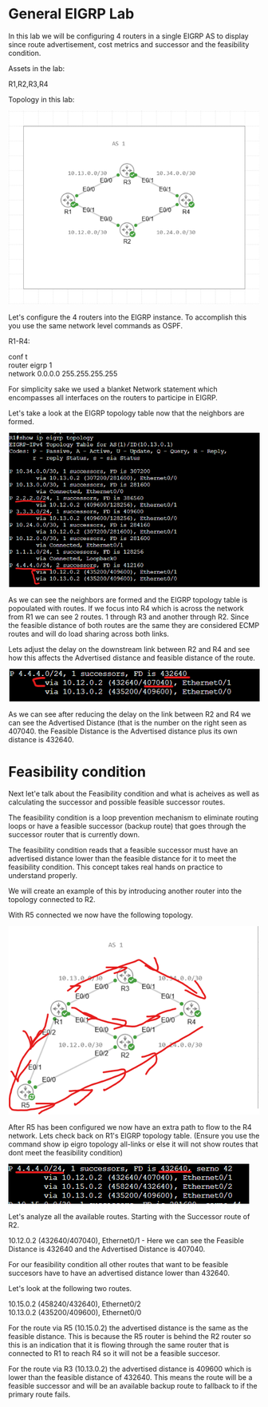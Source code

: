 # General EIGRP Lab

In this lab we will be configuring 4 routers in a single EIGRP AS to display since route advertisement, cost metrics and successor and the feasibility condition.

Assets in the lab:

R1,R2,R3,R4

Topology in this lab:

![Topology](Images/Topology.png)

Let's configure the 4 routers into the EIGRP instance. To accomplish this you use the same network level commands as OSPF.

R1-R4:

conf t  
router eigrp 1  
network 0.0.0.0 255.255.255.255  

For simplicity sake we used a blanket Network statement which encompasses all interfaces on the routers to participe in EIGRP.

Let's take a look at the EIGRP topology table now that the neighbors are formed. 

![R1-EIGRP-Topology](Images/R1-EIGRP-Topology.png)

As we can see the neighbors are formed and the EIGRP topology table is popoulated with routes. If we focus into R4 which is across the network from R1 we can see 2 routes. 1 through R3 and another through R2. Since the feasible distance of both routes are the same they are considered ECMP routes and will do load sharing across both links.

Lets adjust the delay on the downstream link between R2 and R4 and see how this affects the Advertised distance and feasible distance of the route.

![R1-EIGRP-AD](Images/R1-EIGRP-AD.png)

As we can see after reducing the delay on the link between R2 and R4 we can see the Advertised Distance (that is the number on the right seen as 407040. the Feasible Distance is the Advertised distance plus its own distance is 432640.

# Feasibility condition

Next let'e talk about the Feasibility condition and what is acheives as well as calculating the successor and possible feasible successor routes.

The feasibility condition is a loop prevention mechanism to eliminate routing loops or have a feasible successor (backup route) that goes through the successor router that is currently down.

The feasibility condition reads that a feasible successor must have an advertised distance lower than the feasible distance for it to meet the feasibility condition. This concept takes real hands on practice to understand properly.

We will create an example of this by introducing another router into the topology connected to R2.

With R5 connected we now have the following topology.

![R5-Topology](Images/R5-Topology.png)

After R5 has been configured we now have an extra path to flow to the R4 network. Lets check back on R1's EIGRP topology table. (Ensure you use the command show ip eigro topology all-links or else it will not show routes that dont meet the feasibility condition)

![R1-All-Links](Images/R1-All-Links.png)

Let's analyze all the available routes. Starting with the Successor route of R2.

10.12.0.2 (432640/407040), Ethernet0/1 - Here we can see the Feasible Distance is 432640 and the Advertised Distance is 407040. 

For our feasibility condition all other routes that want to be feasible succesors have to have an advertised distance lower than 432640.

Let's look at the following two routes.

10.15.0.2 (458240/432640), Ethernet0/2  
10.13.0.2 (435200/409600), Ethernet0/0

For the route via R5 (10.15.0.2) the advertised distance is the same as the feasible distance. This is because the R5 router is behind the R2 router so this is an indication that it is flowing through the same router that is connected to R1 to reach R4 so it will not be a feasible succesor.

For the route via R3 (10.13.0.2) the advertised distance is 409600 which is lower than the feasible distance of 432640. This means the route will be a feasible successor and will be an available backup route to fallback to if the primary route fails.